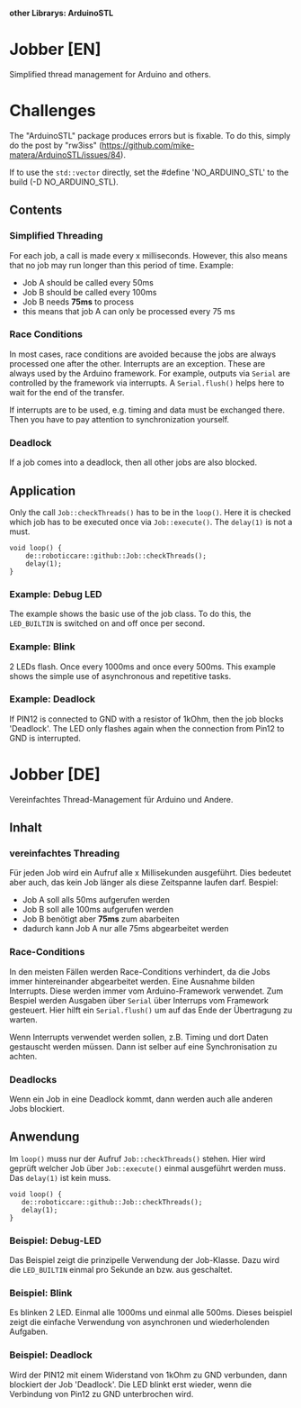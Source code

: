 **other Librarys: ArduinoSTL**

# Jobber [EN]
Simplified thread management for Arduino and others.

# Challenges

The "ArduinoSTL" package produces errors but is fixable. To do this, simply do the post by "rw3iss" (https://github.com/mike-matera/ArduinoSTL/issues/84).

If to use the `std::vector` directly, set the #define 'NO_ARDUINO_STL' to the build (-D NO_ARDUINO_STL).

## Contents

### Simplified Threading

For each job, a call is made every x milliseconds. However, this also means that no job may run longer than this period of time. Example:

  - Job A should be called every 50ms
  - Job B should be called every 100ms
  - Job B needs **75ms** to process
  - this means that job A can only be processed every 75 ms

### Race Conditions

In most cases, race conditions are avoided because the jobs are always processed one after the other. Interrupts are an exception. These are always used by the Arduino framework. For example, outputs via `Serial` are controlled by the framework via interrupts. A `Serial.flush()` helps here to wait for the end of the transfer.

If interrupts are to be used, e.g. timing and data must be exchanged there. Then you have to pay attention to synchronization yourself.

### Deadlock

If a job comes into a deadlock, then all other jobs are also blocked.

## Application

Only the call `Job::checkThreads()` has to be in the `loop()`. Here it is checked which job has to be executed once via `Job::execute()`. The `delay(1)` is not a must.

```
void loop() {
    de::roboticcare::github::Job::checkThreads();
    delay(1);
}
```

### Example: Debug LED
The example shows the basic use of the job class. To do this, the `LED_BUILTIN` is switched on and off once per second.

### Example: Blink

2 LEDs flash. Once every 1000ms and once every 500ms. This example shows the simple use of asynchronous and repetitive tasks.

### Example: Deadlock

If PIN12 is connected to GND with a resistor of 1kOhm, then the job blocks 'Deadlock'. The LED only flashes again when the connection from Pin12 to GND is interrupted.

# Jobber [DE]
Vereinfachtes Thread-Management für Arduino und Andere.

## Inhalt

### vereinfachtes Threading

Für jeden Job wird ein Aufruf alle x Millisekunden ausgeführt. Dies bedeutet aber auch, das kein Job länger als diese Zeitspanne laufen darf. Bespiel:

 - Job A soll alls 50ms aufgerufen werden
 - Job B soll alle 100ms aufgerufen werden
 - Job B benötigt aber **75ms** zum abarbeiten
 - dadurch kann Job A nur alle 75ms abgearbeitet werden

### Race-Conditions

In den meisten Fällen werden Race-Conditions verhindert, da die Jobs immer hintereinander abgearbeitet werden. Eine Ausnahme bilden Interrupts. Diese werden immer vom Arduino-Framework verwendet. Zum Bespiel werden Ausgaben über `Serial` über Interrups vom Framework gesteuert. Hier hilft ein `Serial.flush()` um auf das Ende der Übertragung zu warten.

Wenn Interrupts verwendet werden sollen, z.B. Timing und dort Daten gestauscht werden müssen. Dann ist selber auf eine Synchronisation zu achten.

### Deadlocks

Wenn ein Job in eine Deadlock kommt, dann werden auch alle anderen Jobs blockiert.

## Anwendung

Im `loop()` muss nur der Aufruf `Job::checkThreads()` stehen. Hier wird geprüft welcher Job über `Job::execute()` einmal ausgeführt werden muss. Das `delay(1)` ist kein muss.

```
void loop() {
   de::roboticcare::github::Job::checkThreads();
   delay(1);
}
```

### Beispiel: Debug-LED
Das Beispiel zeigt die prinzipelle Verwendung der Job-Klasse. Dazu wird die `LED_BUILTIN` einmal pro Sekunde an bzw. aus geschaltet.

### Beispiel: Blink

Es blinken 2 LED. Einmal alle 1000ms und einmal alle 500ms. Dieses beispiel zeigt die einfache Verwendung von asynchronen und wiederholenden Aufgaben.

### Beispiel: Deadlock

Wird der PIN12 mit einem Widerstand von 1kOhm zu GND verbunden, dann blockiert der Job 'Deadlock'. Die LED blinkt erst wieder, wenn die Verbindung von Pin12 zu GND unterbrochen wird.
